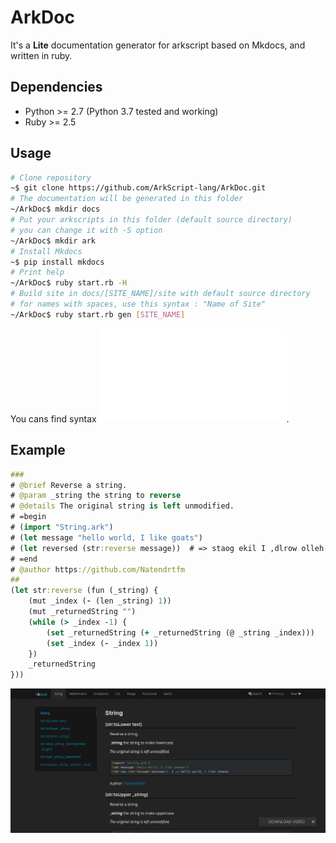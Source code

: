 # ArkDoc

It's a **Lite** documentation generator for arkscript based on Mkdocs, and written in ruby.


## Dependencies

* Python >= 2.7 (Python 3.7 tested and working)
* Ruby >= 2.5

## Usage

```bash
# Clone repository
~$ git clone https://github.com/ArkScript-lang/ArkDoc.git
# The documentation will be generated in this folder
~/ArkDoc$ mkdir docs
# Put your arkscripts in this folder (default source directory)
# you can change it with -S option
~/ArkDoc$ mkdir ark
# Install Mkdocs
~$ pip install mkdocs
# Print help
~/ArkDoc$ ruby start.rb -H
# Build site in docs/[SITE_NAME]/site with default source directory
# for names with spaces, use this syntax : "Name of Site"
~/ArkDoc$ ruby start.rb gen [SITE_NAME]
```
You cans find syntax ![here](./Syntax.md).

## Example
```clojure
###
# @brief Reverse a string.
# @param _string the string to reverse
# @details The original string is left unmodified.
# =begin
# (import "String.ark")
# (let message "hello world, I like goats")
# (let reversed (str:reverse message))  # => staog ekil I ,dlrow olleh
# =end
# @author https://github.com/Natendrtfm
##
(let str:reverse (fun (_string) {
    (mut _index (- (len _string) 1))
    (mut _returnedString "")
    (while (> _index -1) {
        (set _returnedString (+ _returnedString (@ _string _index)))
        (set _index (- _index 1))
    })
    _returnedString
}))
```

![string](./images/example.png)